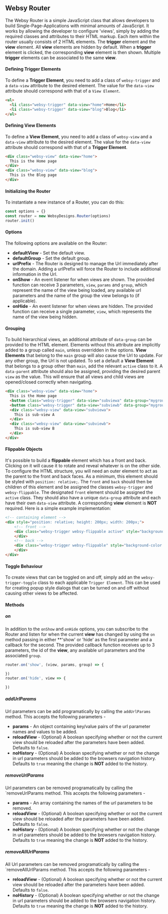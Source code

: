 ## Websy Router
The Websy Router is a simple JavaScript class that allows developers to build Single-Page-Applications with minimal amounts of JavaScript. It works by allowing the developer to configure 'views', simply by adding the required classes and attributes to their HTML markup. Each item within the router usually consists of 2 HTML elements. The **trigger** element and the **view** element. All **view** elements are hidden by default. When a **trigger** element is clicked, the corresponding **view** element is then shown.
Multiple **trigger** elements can be associated to the same **view**.

#### Defining Trigger Elements
To define a **Trigger Element**, you need to add a class of `websy-trigger` and a `data-view` attribute to the desired element. The value for the `data-view` attribute should correspond with that of a `View Element`.
``` html
<ul>
  <li class="websy-trigger" data-view="home">Home</li>
  <li class="websy-trigger" data-view="blog">Blog</li>
</ul>
```

#### Defining View Elements
To define a **View Element**, you need to add a class of `websy-view` and a `data-view` attribute to the desired element. The value for the `data-view` attribute should correspond with that of a **Trigger Element**.
``` html
<div class="websy-view" data-view="home">
  This is the Home page
</div>
<div class="websy-view" data-view="blog">
  This is the Blog page
</div>
```

#### Initializing the Router
To instantiate a new instance of a Router, you can do this:
``` javascript
const options = {}
const router = new WebsyDesigns.Router(options)
router.init()
```

#### Options
The following options are available on the Router:
* **defaultView** - Set the default view.
* **defaultGroup** - Set the default group.
* **urlPrefix** - The Router is designed to manage the Url immediately after the domain. Adding a urlPrefix will force the Router to include additional information in the Url.
* **onShow** - An event listener for when views are shown. The provided function can receive 3 parameters, `view`, `params` and `group`, which represent the name of the view being loaded, any available url parameters and the name of the group the view belongs to (if applicable).
* **onHide** - An event listener for when views are hidden. The provided function can receive a single parameter, `view`, which represents the name of the view being hidden.

#### Grouping
To build hierarchical views, an additional attribute of `data-group` can be provided to the HTML element. Elements without this attribute are implicitly added to a group called `main`, unless overridden in the options. **View Elements** that belong to the `main` group will also cause the Url to update. For any other group, the Url is not updated. To set a default a **View Element** that belongs to a group other than `main`, add the relevant `active` class to it. A `data-parent` attribute should also be assigned, providing the desired parent `view` as the value. This will ensure that all views and child views are opened/closed correctly when navigating.
``` html
<div class="websy-view" data-view="home">
  This is the Home page
  <button class="websy-trigger" data-view="subviewa" data-group="mygroup" data-parent="home">Sub-view A</button>
  <button class="websy-trigger" data-view="subviewb" data-group="mygroup" data-parent="home">Sub-view B</button>
  <div class="websy-view" data-view="subviewa">
    This is sub-view A
  </div>
  <div class="websy-view" data-view="subviewb">
    This is sub-view B
  </div>
</div>
```

#### Flippable Objects
It's possible to build a **flippable** element which has a front and back. Clicking on it will cause it to rotate and reveal whatever is on the other side. To configure the HTML structure, you will need an outer element to act as the parent to the front and back faces. As a minimum, this element should be styled with `position: relative;`. The `front` and `back` should then be children of this element and be assigned the classes `websy-trigger` and `websy-flippable`. The designated `front` element should be assigned the `active` class. They should also have a unique `data-group` attribute and each have their own `data-view` attribute. A corresponding **view** element is **NOT** required. Here is a simple example implementation:
``` html
<!-- containing element -->
<div style="position: relative; height: 200px; width: 200px;">
	<!-- front -->
	<div class="websy-trigger websy-flippable active" style="background-color: red;" data-view="front" data-group="flippable">
	</div>
	<!-- back -->
	<div class="websy-trigger websy-flippable" style="background-color: blue;" data-view="back" data-group="flippable">
	</div>
</div>
```

#### Toggle Behaviour
To create views that can be toggled on and off, simply add an the `websy-trigger-toggle` class to each applicable `Trigger Element`. This can be used for creating popup style dialogs that can be turned on and off without causing other views to be affected.

#### Methods

##### on
In addition to the `onShow` and `onHide` options, you can subscribe to the Router and listen for when the current **view** has changed by using the `on` method passing in either **'show' or 'hide' as the first parameter and a callback for the second. The provided callback function receives up to 3 parameters, the id of the **view**, any available url parameters and the associated `group`.
``` javascript
router.on('show', (view, params, group) => {

})
router.on('hide', view => {

})
```

##### addUrlParams
Url parameters can be add programatically by calling the `addUrlParams` method. This accepts the following parameters -
* **params** - An object containing key/value pairs of the url parameter names and values to be added.
* **reloadView** - (Optional) A boolean specifying whether or not the current view should be reloaded after the parameters have been added. Defaults to `false`.
* **noHistory** - (Optional) A boolean specifying whether or not the change in url parameters should be added to the browsers navigation history. Defaults to `true` meaning the change is **NOT** added to the history.

##### removeUrlParams
Url parameters can be removed programatically by calling the `removeUrlParams method. This accepts the following parameters -
* **params** - An array containing the names of the url parameters to be removed.
* **reloadView** - (Optional) A boolean specifying whether or not the current view should be reloaded after the parameters have been added. Defaults to `false`.
* **noHistory** - (Optional) A boolean specifying whether or not the change in url parameters should be added to the browsers navigation history. Defaults to `true` meaning the change is **NOT** added to the history.

##### removeAllUrlParams
All Url parameters can be removed programatically by calling the `removeAllUrlParams method. This accepts the following parameters -
* **reloadView** - (Optional) A boolean specifying whether or not the current view should be reloaded after the parameters have been added. Defaults to `false`.
* **noHistory** - (Optional) A boolean specifying whether or not the change in url parameters should be added to the browsers navigation history. Defaults to `true` meaning the change is **NOT** added to the history.
